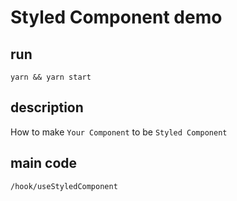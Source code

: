 # Styled Component demo

## run
`yarn && yarn start`

## description
How to make `Your Component` to be `Styled Component`

## main code
`/hook/useStyledComponent`

